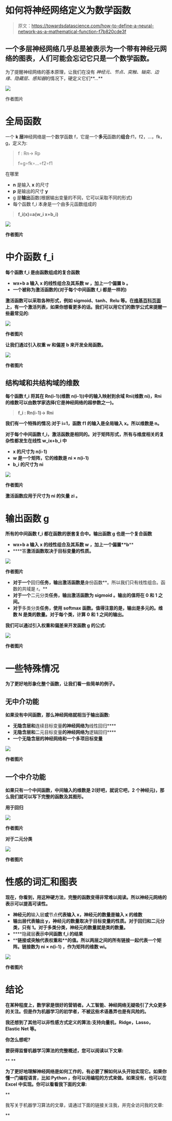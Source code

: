 # 如何将神经网络定义为数学函数

> 原文：<https://towardsdatascience.com/how-to-define-a-neural-network-as-a-mathematical-function-f7b820cde3f>

## 一个**多层神经网络**几乎总是被表示为一个带有**神经元网络**的图表，人们可能会忘记它只是一个**数学函数**。

为了提醒神经网络的基本原理，让我们在没有 *神经元、节点、突触、轴突、边缘、隐藏层、感知器*的情况下，硬定义它们**…**

![](img/7a6122d35b3086be33977abf87503e04.png)

作者图片

# 全局函数

一个 **k 层**神经网络是一个数学函数 f，它是一个**多元**函数的**组合**:f1，f2，…，fk，g，定义为:

> f : Rn→ Rp
> 
> f=g∘fk∘…∘f2∘f1

在哪里

*   **n** 是输入 **x** 的尺寸
*   **p** 是输出的尺寸 **y**
*   g 是**输出**函数(根据输出变量的不同，它可以采取不同的形式)
*   每个函数 f_i 本身是一个由多元函数组成的

> **f_i(x)=a(w_i x+b_i)**

**![](img/ed33c7e14030c86ad492c8dbd4114013.png)**

**作者图片**

# **中介函数 f_i**

**每个函数 f_i 是由函数组成的复合函数**

*   ****wx+b** a **输入 **x** 的线性组合**及其系数 **w** ，加上一个偏置 **b** 。**
*   ****一个被称为**激活函数**的**(对于每个中间函数 f_i 都是一样的)**

**激活函数可以采取各种形式，例如 sigmoid、tanh、Relu 等。在[维基百科页面](https://en.wikipedia.org/wiki/Activation_function)上，有一个激活列表，如果你想看更多的话。我们可以用它们的数学公式来提醒一些最常见的:**

**![](img/fef9e9a759fcac93e6e1067294e3447d.png)**

**作者图片**

**让我们通过引入权重 **w** 和偏差 **b** 来开发全局函数。**

**![](img/bedd060d983a7453c13e7168ff5686d2.png)**

**作者图片**

## **结构域和共结构域的维数**

**每个函数 f_i 将其在 Rn(i-1)(维数 n(i-1))中的输入映射到余域 Rni(维数 ni)，Rni 的维数可以由数学家选择(它是神经网络的超参数之一)。**

> **f_i : Rn(i-1)→ Rni**

**我们有一个特殊的情况:对于 i=1，函数 f1 的输入是全局输入 x。所以维数是 n。**

**对于每个中间函数 f_i，激活函数是相同的。对于矩阵形式，所有与维度相关的复杂性都发生在线性 **w_ix+b_i** 中**

*   ****x** 的尺寸为 **n(i-1)****
*   ****w** 是一个矩阵，它的维数是 **ni × n(i-1)****
*   ****b_i** 的尺寸为 **ni****

**![](img/a2a014810ce2ff24b0770a37e0638d41.png)**

**作者图片**

**激活函数应用于尺寸为 **ni** 的矢量 **zi** 。**

# **输出函数 g**

**所有的中间函数 f_i 都在函数的嵌套复合中。输出函数 g 也是一个复合函数**

*   ****wx+b** a **输入 **x** 的线性组合**及其系数 **w** ，加上一个偏置**b****
*   ****答**激活函数取决于目标变量的性质。**

**![](img/25e0d6fce5603b8847c277b33849c960.png)**

**作者图片**

*   **对于一个**回归**任务，输出激活函数是**身份函数**。所以我们只有线性组合。函数的共域是 r。**
*   **对于一个**二元分类**任务，输出激活函数为 **sigmoid** 。输出的值将在 0 和 1 之间。**
*   **对于**多类分类**任务，使用 **softmax 函数**。值得注意的是，输出是多元的。维数 N 是类的数量。对于每个类，计算 0 和 1 之间的输出。**

**我们可以通过引入权重和偏差来开发函数 **g** 的公式:**

**![](img/0e096e01e58d04180895b629242c27aa.png)**

**作者图片**

# **一些特殊情况**

**为了更好地形象化整个函数，让我们看一些简单的例子。**

## **无中介功能**

**如果没有中间函数，那么神经网络就相当于输出函数:**

*   **无隐含层和**连续目标变量**的神经网络为**线性回归****
*   **无隐含层和**二元目标变量**的神经网络为**逻辑回归****
*   **一个无隐含层的神经网络和一个多项目标变量**

**![](img/944e64812c77541eac646ad8122e19e1.png)**

**作者图片**

## **一个中介功能**

**如果只有一个中间函数，中间输入的维数是 2(好吧，就说它吧，2 个神经元)，那么我们就可以写下完整的函数及其图形。**

**用于回归**

**![](img/2c09306586cb75d6ba5edf4dfa00d1df.png)**

**作者图片**

**对于二元分类**

**![](img/44e1e8a791f657229cced245963d8492.png)**

**作者图片**

# **性感的词汇和图表**

**现在，你看到，用这种硬方法，完整的函数变得非常难以阅读。所以神经元网络的表示可以提高可读性。**

*   **神经元的**输入层**或**节点**代表输入 x，神经元的数量是输入 x 的维数**
*   ****输出层**代表输出 y，神经元的数量取决于目标变量的性质。对于**回归**和**二元分类**，只有 1。对于**多类分类**，神经元的数量就是类的数量。**
*   ****隐藏层**表示中间函数 f_i 的结果**
*   ****链接或突触**代表权重**和**的值。所以两层之间的所有链接一起代表一个矩阵。链接数为 **ni × n(i-1)** ，作为矩阵的维数 **wi。****

**![](img/03e626c7d46e30de0b3a786bb5249669.png)**

**作者图片**

# **结论**

**在某种程度上，数学家是很好的营销者。人工智能、神经网络无疑吸引了大众更多的关注。但是作为机器学习的初学者，不被这些术语愚弄也是有风险的。**

**我还想到了其他可以非性感方式定义的算法:**支持向量机，Ridge，Lasso，Elastic Net** 等。**

**你怎么想呢?**

**要获得监督机器学习算法的完整概述，您可以阅读以下文章:**

**[](/overview-of-supervised-machine-learning-algorithms-a5107d036296) ** 

**为了更好地理解神经网络是如何工作的，有必要了解如何从头开始实现它。如果你懂一门编程语言，比如 **Python** ，你可以用编程的方式来做。如果没有，也可以在 **Excel** 中实现。你可以看看我下面的文章:**

**[](/visualize-how-a-neural-network-works-from-scratch-3c04918a278)  [](/neural-network-from-scratch-in-excel-4774f6131cdb)  

我写关于机器学习算法的文章，请通过下面的链接关注我，并完全访问我的文章:

[](https://medium.com/@angela.shi/membership) **